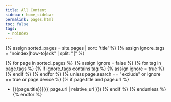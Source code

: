 ```yaml
---
title: All Content
sidebar: home_sidebar
permalink: pages.html
toc: false
tags:
 - noindex
---
```


{% assign sorted_pages = site.pages | sort: 'title' %}
{% assign ignore_tags = "noindex|how-to|sdk" | split: "|" %}

{% for page in sorted_pages %}
{% assign ignore = false %}
{% for tag in page.tags %}
{% if ignore_tags contains tag %}
{% assign ignore = true %}
{% endif %}
{% endfor %}
{% unless page.search == "exclude" or ignore == true or page.device %}
{% if page.title and page.url %}
- [{{page.title}}]({{ page.url | relative_url }})
{% endif %}
{% endunless %}
{% endfor %}
